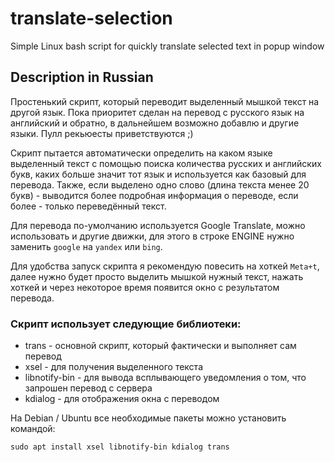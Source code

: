 # translate-selection
Simple Linux bash script for quickly translate selected text in popup window

## Description in Russian

Простенький скрипт, который переводит выделенный мышкой текст на другой язык. Пока приоритет сделан на перевод с русского язык на английский и обратно, в дальнейшем возможно добавлю и другие языки. Пулл рекьюесты приветствуются ;)

Скрипт пытается автоматически определить на каком языке выделенный текст с помощью поиска количества русских и английских букв, каких больше значит тот язык и используется как базовый для перевода. Также, если выделено одно слово (длина текста менее 20 букв) - выводится более подробная информация о переводе, если более - только переведённый текст.

Для перевода по-умолчанию используется Google Translate, можно использовать и другие движки, для этого в строке ENGINE нужно заменить `google` на `yandex` или `bing`.

Для удобства запуск скрипта я рекомендую повесить на хоткей `Meta+t`, далее нужно будет просто выделить мышкой нужный текст, нажать хоткей и через некоторое время появится окно с результатом перевода.

### Скрипт использует следующие библиотеки:

- trans - основной скрипт, который фактически и выполняет сам перевод
- xsel - для получения выделенного текста
- libnotify-bin - для вывода всплывающего уведомления о том, что запрошен перевод с сервера
- kdialog - для отображения окна с переводом

На Debian / Ubuntu все необходимые пакеты можно установить командой:
```
sudo apt install xsel libnotify-bin kdialog trans
```
